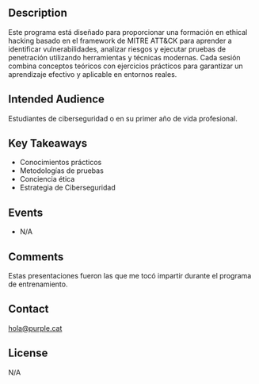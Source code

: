 ## Description
Este programa está diseñado para proporcionar una formación en ethical hacking basado en el framework de MITRE ATT&CK para aprender a identificar vulnerabilidades, analizar riesgos y ejecutar pruebas de penetración utilizando herramientas y técnicas modernas. Cada sesión combina conceptos teóricos con ejercicios prácticos para garantizar un aprendizaje efectivo y aplicable en entornos reales.

## Intended Audience
Estudiantes de ciberseguridad o en su primer año de vida profesional.

## Key Takeaways
- Conocimientos prácticos
- Metodologías de pruebas
- Conciencia ética
- Estrategia de Ciberseguridad

## Events
- N/A

## Comments
Estas presentaciones fueron las que me tocó impartir durante el programa de entrenamiento.

## Contact
hola@purple.cat

## License
N/A

